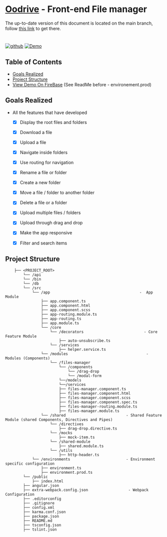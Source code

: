 # [Oodrive](https://www.oodrive.com) - Front-end File manager

The up-to-date version of this document is located on the main branch, follow [this link](https://github.com/oodrive/front-technical-test/blob/master/README.md) to get there.

# 

[![github](https://badgen.net/badge/icon/Oodrive?icon=github&label)](https://www.oodrive.fr/)
[![Demo](https://badgen.net/badge/Demo/ClicMe/green)](https://oodrive-files-manager.firebaseapp.com)

## Table of Contents
   * [Goals Realized](#goals-realized)
   * [Project Structure](#project-structure)
   * [View Demo On FireBase](https://oodrive-files-manager.firebaseapp.com) (See ReadMe before - environement.prod)

## Goals Realized
- All the features that have developed 
    - [X] Display the root files and folders
    - [X] Download a file
    - [X] Upload a file

    - [X] Navigate inside folders
    - [X] Use routing for navigation
    - [X] Rename a file or folder
    - [X] Create a new folder
    - [X] Move a file / folder to another folder
    - [X] Delete a file or a folder
    - [X] Upload multiple files / folders
    - [X] Upload through drag and drop
    - [X] Make the app responsive
    - [X] Filter and search items

## Project Structure

```
    ├── <PROJECT_ROOT>
        └── /api
        └── /bin
        └── /db
        └── /src
            └── /app                                        -  App Module
                ├── app.component.ts
                ├── app.component.html
                ├── app.component.scss
                ├── app-routing.module.ts
                ├── app-routing.ts
                ├── app.module.ts
                └── /core
                    └── /decorators                           - Core Feature Module 
                        ├── auto-unsubscribe.ts
                    └── /services
                        ├── helper.service.ts
                └── /modules                                   - Modules (Components) 
                    └── /files-manager
                        └── /components
                            └── /drag-drop
                            └── /modal-form
                        └──/models 
                        └──/services 
                        ├── files-manager.component.ts  
                        ├── files-manager.component.html
                        ├── files-manager.component.scss   
                        ├── files-manager.component.spec.ts
                        ├── files-manager-routing.module.ts
                        ├── files-manager.module.ts      
                └── /shared                           - Shared Feature Module (shared Components, Directives and Pipes)
                    └── /directives
                        ├── drag-drop.directive.ts                
                    └── /mocks
                        ├── mock-item.ts                
                    └── /shared-module
                        ├── shared.module.ts                
                    └── /utils
                        ├── http-header.ts                
            └── /environments                         - Environment specific configuration   
                ├── environment.ts
                ├── environment.prod.ts
        └── /public                          
            ├── index.html
        ├── angular.json
        ├── extra-webpack.config.json                  - Webpack Configuration
        ├── .editorconfig
        ├── .gitignore
        ├── config.xml
        ├── karma.conf.json           
        ├── package.json
        ├── README.md     
        ├── tsconfig.json
        ├── tslint.json             
```
